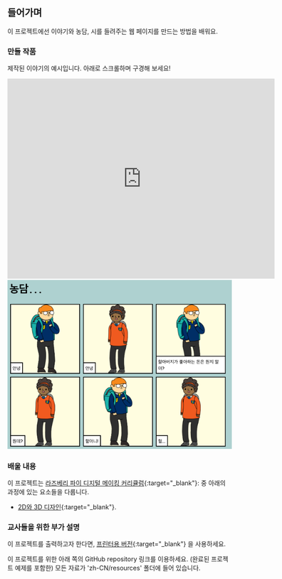 ## 들어가며

이 프로젝트에선 이야기와 농담, 시를 들려주는 웹 페이지를 만드는 방법을 배워요.

### 만들 작품

제작된 이야기의 예시입니다. 아래로 스크롤하며 구경해 보세요!

<div class="trinket">
  <iframe src="https://trinket.io/embed/html/9761157c3c?outputOnly=true&start=result" width="600" height="450" frameborder="0" marginwidth="0" marginheight="0" allowfullscreen>
  </iframe>
  <img src="images/story-final.png">
</div>

### 배울 내용

이 프로젝트는 [라즈베리 파이 디지털 메이킹 커리큘럼](http://rpf.io/curriculum){:target="_blank"}: 중 아래의 과정에 있는 요소들을 다룹니다.

+ [2D와 3D 디자인](https://www.raspberrypi.org/curriculum/design/creator){:target="_blank"}.

### 교사들을 위한 부가 설명

이 프로젝트를 출력하고자 한다면, [프린터용 버전](https://projects.raspberrypi.org/ko-KR/projects/tell-a-story/print){:target="_blank"} 을 사용하세요.

이 프로젝트를 위한 아래 쪽의 GitHub repository 링크를 이용하세요. (완료된 프로젝트 예제를 포함한) 모든 자료가 'zh-CN/resources' 폴더에 들어 있습니다.